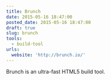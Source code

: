 ```yaml
---
title: Brunch
date: 2015-05-16 18:47:00
posted_date: 2015-05-16 18:47:00
draft: true
slug: brunch
tools:
  - build-tool
urls:
  website: 'http://brunch.io/'
---
```



Brunch is an ultra-fast HTML5 build tool.
